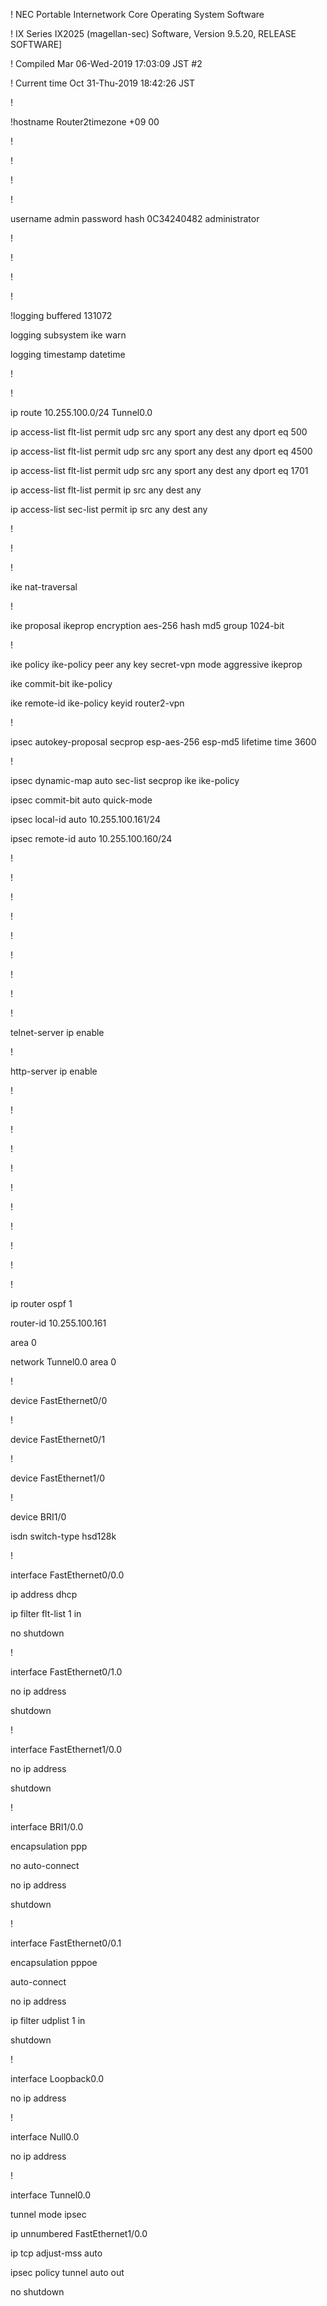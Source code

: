 ! NEC Portable Internetwork Core Operating System Software

! IX Series IX2025 (magellan-sec) Software, Version 9.5.20, RELEASE SOFTWARE]

! Compiled Mar 06-Wed-2019 17:03:09 JST #2

! Current time Oct 31-Thu-2019 18:42:26 JST

!

!hostname Router2timezone +09 00

!

!

!

!

username admin password hash 0C34240482 administrator

!

!

!

!

!logging buffered 131072

logging subsystem ike warn

logging timestamp datetime

!

!

ip route 10.255.100.0/24 Tunnel0.0

ip access-list flt-list permit udp src any sport any dest any dport eq 500

ip access-list flt-list permit udp src any sport any dest any dport eq 4500

ip access-list flt-list permit udp src any sport any dest any dport eq 1701

ip access-list flt-list permit ip src any dest any

ip access-list sec-list permit ip src any dest any

!

!

!

ike nat-traversal

!

ike proposal ikeprop encryption aes-256 hash md5 group 1024-bit

!

ike policy ike-policy peer any key secret-vpn mode aggressive ikeprop

ike commit-bit ike-policy

ike remote-id ike-policy keyid router2-vpn

!

ipsec autokey-proposal secprop esp-aes-256 esp-md5 lifetime time 3600

!

ipsec dynamic-map auto sec-list secprop ike ike-policy

ipsec commit-bit auto quick-mode

ipsec local-id auto 10.255.100.161/24

ipsec remote-id auto 10.255.100.160/24

!       

!

!

!

!

!

!

!

!

telnet-server ip enable

!

http-server ip enable

!

!

!

!

!

!

!

!

!

!

!

ip router ospf 1

  router-id 10.255.100.161

  area 0

  network Tunnel0.0 area 0

!

device FastEthernet0/0

!

device FastEthernet0/1

!

device FastEthernet1/0

!

device BRI1/0

  isdn switch-type hsd128k

!

interface FastEthernet0/0.0

  ip address dhcp

  ip filter flt-list 1 in

  no shutdown

!

interface FastEthernet0/1.0

  no ip address

  shutdown

!

interface FastEthernet1/0.0

  no ip address

  shutdown

!

interface BRI1/0.0

  encapsulation ppp

  no auto-connect

  no ip address

  shutdown

!

interface FastEthernet0/0.1

  encapsulation pppoe

  auto-connect

  no ip address

  ip filter udplist 1 in

  shutdown

!

interface Loopback0.0

  no ip address

!

interface Null0.0

  no ip address

!

interface Tunnel0.0

  tunnel mode ipsec

  ip unnumbered FastEthernet1/0.0

  ip tcp adjust-mss auto

  ipsec policy tunnel auto out

  no shutdown